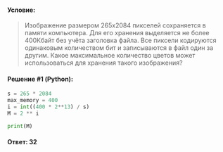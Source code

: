 #### Условие:

> Изображение размером 265х2084 пикселей сохраняется в памяти компьютера. 
> Для его хранения выделяется не более 400Кбайт без учёта заголовка файла. 
> Все пиксели кодируются одинаковым количеством бит и записываются в файл один за другим. 
> Какое максимальное количество цветов может использоваться для хранения такого изображения?

#### Решение #1 (Python):
```python
s = 265 * 2084
max_memory = 400
i = int((400 * 2**13) / s)
M = 2 ** i

print(M)
```

#### Ответ: 32
